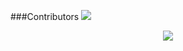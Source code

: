 ###Contributors 
<img src="https://contrib.rocks/image?repo=BigfootsGS/BigfootsGS.github.io"/>

<div align="center"> <a style="padding-top: 10px;" href="https://bgs.pages.dev" > <img src="https://raw.githubusercontent.com/BigfootsGS/BigfootsGS.github.io/main/images/8.png"/></a>


